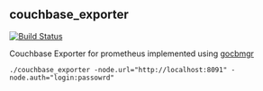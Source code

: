 ## couchbase_exporter

[![Build Status](https://travis-ci.org/lelvisl/couchbase_exporter.svg?branch=master)](https://travis-ci.org/lelvisl/couchbase_exporter)

Couchbase Exporter for prometheus implemented using [gocbmgr](https://github.com/lelvisl/gocbmgr)

`./couchbase_exporter -node.url="http://localhost:8091" -node.auth="login:passowrd"`
